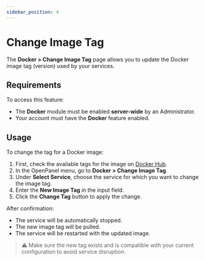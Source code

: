 ```yaml
---
sidebar_position: 4
---
```


# Change Image Tag

The **Docker > Change Image Tag** page allows you to update the Docker image tag (version) used by your services.

## Requirements

To access this feature:

- The **Docker** module must be enabled **server-wide** by an Administrator.
- Your account must have the **Docker** feature enabled.

## Usage

To change the tag for a Docker image:

1. First, check the available tags for the image on [Docker Hub](https://hub.docker.com/).
2. In the OpenPanel menu, go to **Docker > Change Image Tag**.
3. Under **Select Service**, choose the service for which you want to change the image tag.
4. Enter the **New Image Tag** in the input field.
5. Click the **Change Tag** button to apply the change.

After confirmation:

- The service will be automatically stopped.
- The new image tag will be pulled.
- The service will be restarted with the updated image.

> ⚠️ Make sure the new tag exists and is compatible with your current configuration to avoid service disruption.
